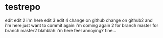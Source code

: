 # testrepo
edit
edit 2
i'm here
edit 3
edit 4
change on github
change on github2
and i'm here
just want to commit again
i'm coming again 2
for branch master
for branch master2
blahblah
i'm here feel annoying?
fine...
